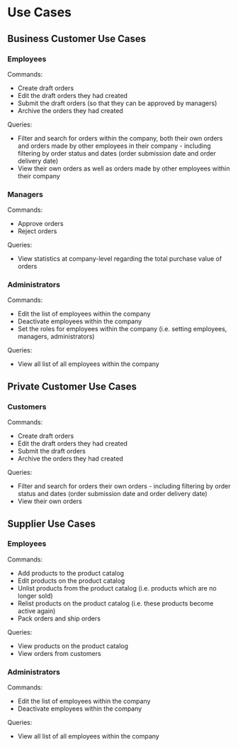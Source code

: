 # Use Cases

## Business Customer Use Cases

### Employees

Commands:

* Create draft orders
* Edit the draft orders they had created
* Submit the draft orders \(so that they can be approved by managers\)
* Archive the orders they had created

Queries:

* Filter and search for orders within the company, both their own orders and orders made by other employees in their company - including filtering by order status and dates \(order submission date and order delivery date\)
* View their own orders as well as orders made by other employees within their company

### Managers

Commands:

* Approve orders
* Reject orders

Queries:

* View statistics at company-level regarding the total purchase value of orders

### Administrators

Commands:

* Edit the list of employees within the company
* Deactivate employees within the company
* Set the roles for employees within the company \(i.e. setting employees, managers, administrators\)

Queries:

* View all list of all employees within the company

## Private Customer Use Cases

### Customers

Commands:

* Create draft orders
* Edit the draft orders they had created
* Submit the draft orders
* Archive the orders they had created

Queries:

* Filter and search for orders their own orders - including filtering by order status and dates \(order submission date and order delivery date\)
* View their own orders

## Supplier Use Cases

### Employees

Commands:

* Add products to the product catalog
* Edit products on the product catalog
* Unlist products from the product catalog \(i.e. products which are no longer sold\)
* Relist products on the product catalog \(i.e. these products become active again\)
* Pack orders and ship orders

Queries:

* View products on the product catalog
* View orders from customers

### Administrators

Commands:

* Edit the list of employees within the company
* Deactivate employees within the company

Queries:

* View all list of all employees within the company

